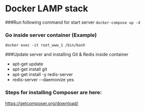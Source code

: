 # Docker LAMP stack

###Run following command for start server
`docker-compose up -d`



### Go inside server container (Example)
`docker exec -it root_www_1 /bin/bash`

###Update server and installing Git & Redis inside container
- apt-get update
- apt-get install git
- apt-get install -y redis-server
- redis-server --daemonize yes

### Steps for installing Composer are here:
https://getcomposer.org/download/

